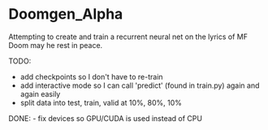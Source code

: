 # Doomgen_Alpha
Attempting to create and train a recurrent neural net on the lyrics of MF Doom may he rest in peace.

TODO:

- add checkpoints so I don't have to re-train
- add interactive mode so I can call 'predict' (found in train.py) again and again easily
- split data into test, train, valid at 10%, 80%, 10%

DONE: - fix devices so GPU/CUDA is used instead of CPU
